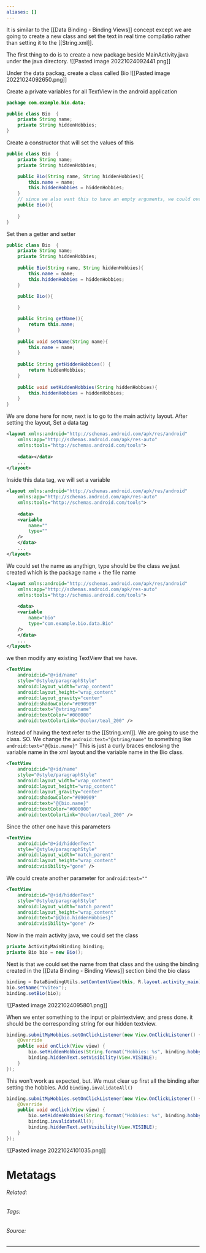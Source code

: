 ```yaml
---
aliases: []
---
```

It is  similar to the [[Data Binding - Binding Views]] concept except we are going to create a new class and set the text in real time compilatio rather than setting it to the [[String.xml]]. 

The first thing to do is to create a new package beside MainActivity.java under the java directory. 
![[Pasted image 20221024092441.png]]


Under the data packag, create a class called Bio
![[Pasted image 20221024092650.png]]

Create a private variables for all TextView in the android application
```java
package com.example.bio.data;

public class Bio  {  
    private String name;  
    private String hiddenHobbies;  
}
```

Create a constructor that will set the values of this
```java
public class Bio  {  
    private String name;  
    private String hiddenHobbies; 

	public Bio(String name, String hiddenHobbies){
		this.name = name;
		this.hiddenHobbies = hiddenHobbies;
	}
	// since we also want this to have an empty arguments, we could overload
	public Bio(){  
      
	}
}
```

Set then a getter and setter
```java
public class Bio  {  
    private String name;  
    private String hiddenHobbies;  
  
    public Bio(String name, String hiddenHobbies){  
        this.name = name;  
        this.hiddenHobbies = hiddenHobbies;  
    }

	public Bio(){  
      
	}

    public String getName(){  
        return this.name;  
    }  
  
    public void setName(String name){  
        this.name = name;  
    }  
  
    public String getHiddenHobbies() {  
        return hiddenHobbies;  
    }  
  
    public void setHiddenHobbies(String hiddenHobbies){  
        this.hiddenHobbies = hiddenHobbies;  
    }  
}
```

We are done here for now, next is to go to the main activity layout. After setting the layout, Set a data tag
```xml
<layout xmlns:android="http://schemas.android.com/apk/res/android"  
    xmlns:app="http://schemas.android.com/apk/res-auto"  
    xmlns:tools="http://schemas.android.com/tools">  
  
    <data></data>
    ...
</layout>
```

Inside this data tag, we will set a variable
```xml
<layout xmlns:android="http://schemas.android.com/apk/res/android"  
    xmlns:app="http://schemas.android.com/apk/res-auto"  
    xmlns:tools="http://schemas.android.com/tools">  
  
    <data>
    <variable 
	    name=""
	    type=""
    />
    </data>
    ...
</layout>
```

We could set the name as anythign, type should be the class we just created which is the package name + the file name
```xml
<layout xmlns:android="http://schemas.android.com/apk/res/android"  
    xmlns:app="http://schemas.android.com/apk/res-auto"  
    xmlns:tools="http://schemas.android.com/tools">  
  
    <data>
    <variable 
	    name="bio"
	    type="com.example.bio.data.Bio"
    />
    </data>
    ...
</layout>
```

we then modify any existing TextView that we have. 
```xml
<TextView  
    android:id="@+id/name"  
    style="@style/paragraphStyle"  
    android:layout_width="wrap_content"  
    android:layout_height="wrap_content"  
    android:layout_gravity="center"  
    android:shadowColor="#090909"  
    android:text="@string/name"  
    android:textColor="#000000"  
    android:textColorLink="@color/teal_200" />
```

Instead of having the text refer to the [[String.xml]]. We are going to use the class. SO. We change the `android:text="@string/name"` to something like `android:text="@{bio.name}"` This is just  a curly braces enclosing the variable name in the xml layout and the variable name in the Bio class.
```xml
<TextView  
    android:id="@+id/name"  
    style="@style/paragraphStyle"  
    android:layout_width="wrap_content"  
    android:layout_height="wrap_content"  
    android:layout_gravity="center"  
    android:shadowColor="#090909"  
    android:text="@{bio.name}"  
    android:textColor="#000000"  
    android:textColorLink="@color/teal_200" />
```

Since the other one have this parameters
```xml
<TextView  
    android:id="@+id/hiddenText"  
    style="@style/paragraphStyle"  
    android:layout_width="match_parent"  
    android:layout_height="wrap_content"  
    android:visibility="gone" />
```

We could create another parameter for `android:text=""`
```xml
<TextView  
    android:id="@+id/hiddenText"  
    style="@style/paragraphStyle"  
    android:layout_width="match_parent"  
    android:layout_height="wrap_content"  
    android:text="@{bio.hiddenHobbies}"
    android:visibility="gone" />
```

Now in the main activity java, we could set the class
```java
private ActivityMainBinding binding;
private Bio bio = new Bio();
```

Next is that we could set the name from that class and the using the binding created in the [[Data Binding - Binding Views]] section bind the bio class
```java
binding = DataBindingUtils.setContentView(this, R.layout.activity_main);
bio.setName("Yvitex");
binding.setBio(bio);
```

![[Pasted image 20221024095801.png]]

When we enter something to the input or plaintextview, and press done. it should be the corresponding string for our hidden textview.

```java
binding.submitMyHobbies.setOnClickListener(new View.OnClickListener() {  
    @Override  
    public void onClick(View view) {  
        bio.setHiddenHobbies(String.format("Hobbies: %s", binding.hobbyInput.getText().toString().trim()));  
        binding.hiddenText.setVisibility(View.VISIBLE);  
    }  
});
```

This won't work as expected, but. We must clear up first all the binding after setting the hobbies. Add `binding.invalidateAll()`
```java
binding.submitMyHobbies.setOnClickListener(new View.OnClickListener() {  
    @Override  
    public void onClick(View view) {  
        bio.setHiddenHobbies(String.format("Hobbies: %s", binding.hobbyInput.getText().toString().trim()));  
        binding.invalidateAll();
        binding.hiddenText.setVisibility(View.VISIBLE);  
    }  
});
```

![[Pasted image 20221024101035.png]]



# Metatags
###### Related: 
###### Tags: 
###### Source: 

---